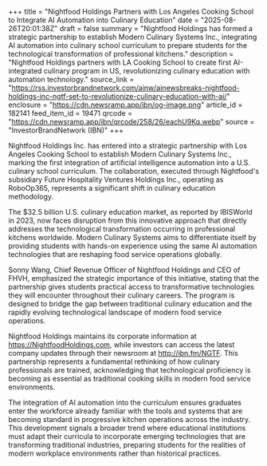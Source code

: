 +++
title = "Nightfood Holdings Partners with Los Angeles Cooking School to Integrate AI Automation into Culinary Education"
date = "2025-08-26T20:01:38Z"
draft = false
summary = "Nightfood Holdings has formed a strategic partnership to establish Modern Culinary Systems Inc., integrating AI automation into culinary school curriculum to prepare students for the technological transformation of professional kitchens."
description = "Nightfood Holdings partners with LA Cooking School to create first AI-integrated culinary program in US, revolutionizing culinary education with automation technology."
source_link = "https://rss.investorbrandnetwork.com/ainw/ainewsbreaks-nightfood-holdings-inc-ngtf-set-to-revolutionize-culinary-education-with-ai/"
enclosure = "https://cdn.newsramp.app/ibn/og-image.png"
article_id = 182141
feed_item_id = 19471
qrcode = "https://cdn.newsramp.app/ibn/qrcode/258/26/eachU9Kq.webp"
source = "InvestorBrandNetwork (IBN)"
+++

<p>Nightfood Holdings Inc. has entered into a strategic partnership with Los Angeles Cooking School to establish Modern Culinary Systems Inc., marking the first integration of artificial intelligence automation into a U.S. culinary school curriculum. The collaboration, executed through Nightfood's subsidiary Future Hospitality Ventures Holdings Inc., operating as RoboOp365, represents a significant shift in culinary education methodology.</p><p>The $32.5 billion U.S. culinary education market, as reported by IBISWorld in 2023, now faces disruption from this innovative approach that directly addresses the technological transformation occurring in professional kitchens worldwide. Modern Culinary Systems aims to differentiate itself by providing students with hands-on experience using the same AI automation technologies that are reshaping food service operations globally.</p><p>Sonny Wang, Chief Revenue Officer of Nightfood Holdings and CEO of FHVH, emphasized the strategic importance of this initiative, stating that the partnership gives students practical access to transformative technologies they will encounter throughout their culinary careers. The program is designed to bridge the gap between traditional culinary education and the rapidly evolving technological landscape of modern food service operations.</p><p>Nightfood Holdings maintains its corporate information at <a href="https://NightfoodHoldings.com" rel="nofollow" target="_blank">https://NightfoodHoldings.com</a>, while investors can access the latest company updates through their newsroom at <a href="http://ibn.fm/NGTF" rel="nofollow" target="_blank">http://ibn.fm/NGTF</a>. This partnership represents a fundamental rethinking of how culinary professionals are trained, acknowledging that technological proficiency is becoming as essential as traditional cooking skills in modern food service environments.</p><p>The integration of AI automation into the curriculum ensures graduates enter the workforce already familiar with the tools and systems that are becoming standard in progressive kitchen operations across the industry. This development signals a broader trend where educational institutions must adapt their curricula to incorporate emerging technologies that are transforming traditional industries, preparing students for the realities of modern workplace environments rather than historical practices.</p>